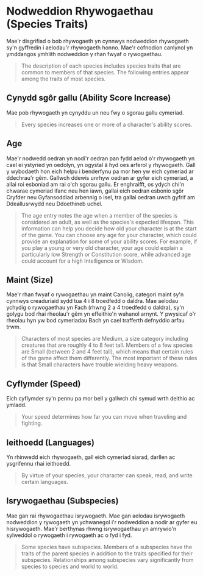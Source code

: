 # Nodweddion Rhywogaethau (Species Traits)

Mae'r disgrifiad o bob rhywogaeth yn cynnwys nodweddion rhywogaeth sy'n gyffredin i aelodau'r rhywogaeth honno. Mae'r cofnodion canlynol yn ymddangos ymhlith nodweddion y rhan fwyaf o rywogaethau.

>  The description of each species includes species traits that are common to members of that species. The following entries appear among the traits of most species.

## Cynydd sgôr gallu (Ability Score Increase)

Mae pob rhywogaeth yn cynyddu un neu fwy o sgorau gallu cymeriad.

>  Every species increases one or more of a character's ability scores.

## Age

Mae'r nodwedd oedran yn nodi'r oedran pan fydd aelod o'r rhywogaeth yn cael ei ystyried yn oedolyn, yn ogystal â hyd oes arferol y rhywogaeth. Gall y wybodaeth hon eich helpu i benderfynu pa mor hen yw eich cymeriad ar ddechrau'r gêm. Gallwch ddewis unrhyw oedran ar gyfer eich cymeriad, a allai roi esboniad am rai o'ch sgorau gallu. Er enghraifft, os ydych chi'n chwarae cymeriad ifanc neu hen iawn, gallai eich oedran esbonio sgôr Cryfder neu Gyfansoddiad arbennig o isel, tra gallai oedran uwch gyfrif am Ddeallusrwydd neu Ddoethineb uchel.

>  The age entry notes the age when a member of the species is considered an adult, as well as the species's expected lifespan. This information can help you decide how old your character is at the start of the game. You can choose any age for your character, which could provide an explanation for some of your ability scores. For example, if you play a young or very old character, your age could explain a particularly low Strength or Constitution score, while advanced age could account for a high Intelligence or Wisdom.


## Maint (Size)

Mae'r rhan fwyaf o rywogaethau yn maint Canolig, categori maint sy'n cynnwys creaduriaid sydd tua 4 i 8 troedfedd o daldra. Mae aelodau ychydig o rywogaethau yn Fach (rhwng 2 a 4 troedfedd o daldra), sy'n golygu bod rhai rheolau'r gêm yn effeithio'n wahanol arnynt. Y pwysicaf o'r rheolau hyn yw bod cymeriadau Bach yn cael trafferth defnyddio arfau trwm.

>  Characters of most species are Medium, a size category including creatures that are roughly 4 to 8 feet tall. Members of a few species are Small (between 2 and 4 feet tall), which means that certain rules of the game affect them differently. The most important of these rules is that Small characters have trouble wielding heavy weapons.

## Cyflymder (Speed)

Eich cyflymder sy'n pennu pa mor bell y gallwch chi symud wrth deithio ac ymladd.

>  Your speed determines how far you can move when traveling and fighting.

## Ieithoedd (Languages)

Yn rhinwedd eich rhywogaeth, gall eich cymeriad siarad, darllen ac ysgrifennu rhai ieithoedd.

>  By virtue of your species, your character can speak, read, and write certain languages.

## Isrywogaethau (Subspecies)

Mae gan rai rhywogaethau isrywogaeth. Mae gan aelodau isrywogaeth nodweddion y rywogaeth yn ychwanegol i'r nodweddion a nodir ar gyfer eu hisrywogaeth. Mae'r berthynas rhwng isrywogaethau yn amrywio'n sylweddol o rywogaeth i rywogaeth ac o fyd i fyd.

>  Some species have subspecies. Members of a subspecies have the traits of the parent species in addition to the traits specified for their subspecies. Relationships among subspecies vary significantly from species to species and world to world.